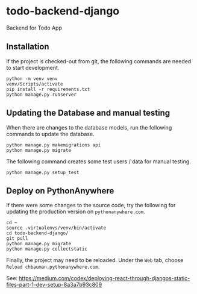 # todo-backend-django

Backend for Todo App

## Installation

If the project is checked-out from git, the following commands are
needed to start development.

```
python -m venv venv
venv/Scripts/activate
pip install -r requirements.txt
python manage.py runserver
```

## Updating the Database and manual testing

When there are changes to the database models, run the following
commands to update the database.

```
python manage.py makemigrations api
python manage.py migrate
```

The following command creates some test users / data
for manual testing.

```
python manage.py setup_test
```

## Deploy on PythonAnywhere

If there were some changes to the source code, try the following
for updating the production version on `pythonanywhere.com`.

```
cd ~
source .virtualenvs/venv/bin/activate
cd todo-backend-django/
git pull
python manage.py migrate
python manage.py collectstatic
```

Finally, the project may need to be reloaded.
Under the `Web` tab, choose `Reload chbauman.pythonanywhere.com`.

See: https://medium.com/codex/deploying-react-through-djangos-static-files-part-1-dev-setup-8a3a7b93c809
